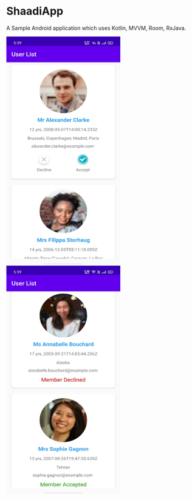 # ShaadiApp
A Sample Android application which uses Kotlin, MVVM, Room, RxJava. 

<img src="https://github.com/NarendarWadhwa/ShaadiApp/blob/master/image1.jpg" width="300" height="600" />



<img src="https://github.com/NarendarWadhwa/ShaadiApp/blob/master/image2.jpg" width="300" height="600" />

